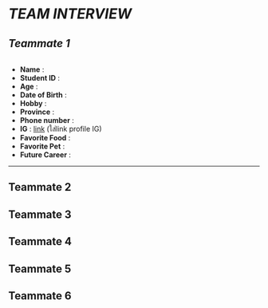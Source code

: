 # *TEAM INTERVIEW*
## *Teammate 1*  
<img src="">

* **Name** :
* **Student ID** :
* **Age** :
* **Date of Birth** :
* **Hobby** :
* **Province** :
* **Phone number** :
* **IG** : [link](https://www.instagram.com/)   (ใส่link profile IG) 
*  **Favorite Food** : 
*  **Favorite Pet** :
*  **Future Career** :
---
Teammate 2  
---
Teammate 3
---
Teammate 4
---
Teammate 5
---
Teammate 6
---
